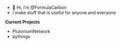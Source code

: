 - 👋 Hi, I’m @FormulaCarbon
- I make stuff that is useful for anyone and everyone

**Current Projects**
- PlutoniumNetwork
- pythings




<!---
FormulaCarbon/FormulaCarbon is a ✨ special ✨ repository because its `README.md` (this file) appears on your GitHub profile.
You can click the Preview link to take a look at your changes.
--->
